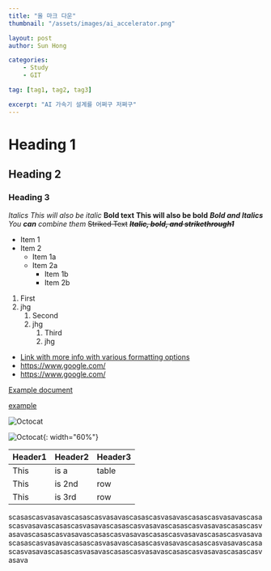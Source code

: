 ```yaml
---
title: "올 마크 다운"
thumbnail: "/assets/images/ai_accelerator.png"

layout: post
author: Sun Hong

categories:
    - Study
    - GIT

tag: [tag1, tag2, tag3]

excerpt: "AI 가속기 설계를 어쩌구 저쩌구"
---
```


# Heading 1
## Heading 2
### Heading 3  

*Italics*
_This will also be italic_
**Bold text**
__This will also be bold__
***Bold and Italics***
_You **can** combine them_
~~Striked Text~~
***~~Italic, bold, and strikethrough1~~***	

* Item 1
* Item 2
  * Item 1a
  * Item 2a
     * Item 1b
     * Item 2b

1. First
2. jhg
   1. Second
   2. jhg
      1. Third
      2. jhg

* [Link with more info with various formatting options](https://docs.github.com/en/github/writing-on-github "more info")
* https://www.google.com/
* <https://www.google.com/>

[Example document](/example/example.md)

[example](./example)

![Octocat](https://user-images.githubusercontent.com/81953271/124010886-b571ca80-d9df-11eb-86ac-b358c48ac6aa.png "Github logo") 

![Octocat](https://user-images.githubusercontent.com/81953271/124010886-b571ca80-d9df-11eb-86ac-b358c48ac6aa.png "Github logo"){: width="60%"}  
  
|Header1|Header2|Header3|
| --- | --- | --- |
| This | is a | table |
| This | is 2nd | row |
| This | is 3rd | row |


scasascasvasavascasascasvasavascasascasvasavascasascasvasavascasascasvasavascasascasvasavascasascasvasavascasascasvasavascasascasvasavascasascasvasavascasascasvasavascasascasvasavascasascasvasavascasascasvasavascasascasvasavascasascasvasavascasascasvasavascasascasvasavascasascasvasavascasascasvasavascasascasvasavascasascasvasava



